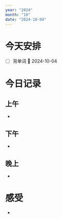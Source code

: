```yaml
---
year: "2024"
month: "10"
date: "2024-10-04"
---
```

# 今天安排
- [ ] 背单词 📅 2024-10-04




# 今日记录

## 上午
*  

## 下午
* 

## 晚上
* 

# 感受
* 




